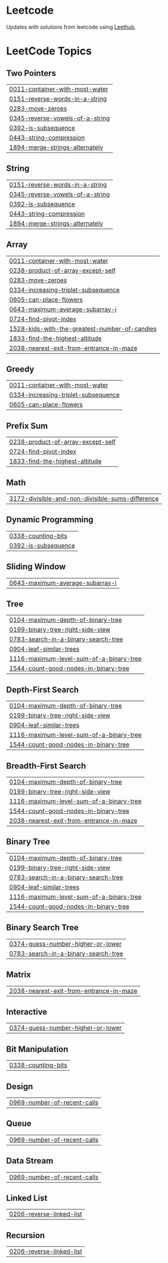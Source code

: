 # Leetcode

Updates with solutions from leetcode using [Leethub](https://github.com/QasimWani/LeetHub).

<!---LeetCode Topics Start-->
# LeetCode Topics
## Two Pointers
|  |
| ------- |
| [0011-container-with-most-water](https://github.com/Scc33/Leetcode/tree/master/0011-container-with-most-water) |
| [0151-reverse-words-in-a-string](https://github.com/Scc33/Leetcode/tree/master/0151-reverse-words-in-a-string) |
| [0283-move-zeroes](https://github.com/Scc33/Leetcode/tree/master/0283-move-zeroes) |
| [0345-reverse-vowels-of-a-string](https://github.com/Scc33/Leetcode/tree/master/0345-reverse-vowels-of-a-string) |
| [0392-is-subsequence](https://github.com/Scc33/Leetcode/tree/master/0392-is-subsequence) |
| [0443-string-compression](https://github.com/Scc33/Leetcode/tree/master/0443-string-compression) |
| [1894-merge-strings-alternately](https://github.com/Scc33/Leetcode/tree/master/1894-merge-strings-alternately) |
## String
|  |
| ------- |
| [0151-reverse-words-in-a-string](https://github.com/Scc33/Leetcode/tree/master/0151-reverse-words-in-a-string) |
| [0345-reverse-vowels-of-a-string](https://github.com/Scc33/Leetcode/tree/master/0345-reverse-vowels-of-a-string) |
| [0392-is-subsequence](https://github.com/Scc33/Leetcode/tree/master/0392-is-subsequence) |
| [0443-string-compression](https://github.com/Scc33/Leetcode/tree/master/0443-string-compression) |
| [1894-merge-strings-alternately](https://github.com/Scc33/Leetcode/tree/master/1894-merge-strings-alternately) |
## Array
|  |
| ------- |
| [0011-container-with-most-water](https://github.com/Scc33/Leetcode/tree/master/0011-container-with-most-water) |
| [0238-product-of-array-except-self](https://github.com/Scc33/Leetcode/tree/master/0238-product-of-array-except-self) |
| [0283-move-zeroes](https://github.com/Scc33/Leetcode/tree/master/0283-move-zeroes) |
| [0334-increasing-triplet-subsequence](https://github.com/Scc33/Leetcode/tree/master/0334-increasing-triplet-subsequence) |
| [0605-can-place-flowers](https://github.com/Scc33/Leetcode/tree/master/0605-can-place-flowers) |
| [0643-maximum-average-subarray-i](https://github.com/Scc33/Leetcode/tree/master/0643-maximum-average-subarray-i) |
| [0724-find-pivot-index](https://github.com/Scc33/Leetcode/tree/master/0724-find-pivot-index) |
| [1528-kids-with-the-greatest-number-of-candies](https://github.com/Scc33/Leetcode/tree/master/1528-kids-with-the-greatest-number-of-candies) |
| [1833-find-the-highest-altitude](https://github.com/Scc33/Leetcode/tree/master/1833-find-the-highest-altitude) |
| [2038-nearest-exit-from-entrance-in-maze](https://github.com/Scc33/Leetcode/tree/master/2038-nearest-exit-from-entrance-in-maze) |
## Greedy
|  |
| ------- |
| [0011-container-with-most-water](https://github.com/Scc33/Leetcode/tree/master/0011-container-with-most-water) |
| [0334-increasing-triplet-subsequence](https://github.com/Scc33/Leetcode/tree/master/0334-increasing-triplet-subsequence) |
| [0605-can-place-flowers](https://github.com/Scc33/Leetcode/tree/master/0605-can-place-flowers) |
## Prefix Sum
|  |
| ------- |
| [0238-product-of-array-except-self](https://github.com/Scc33/Leetcode/tree/master/0238-product-of-array-except-self) |
| [0724-find-pivot-index](https://github.com/Scc33/Leetcode/tree/master/0724-find-pivot-index) |
| [1833-find-the-highest-altitude](https://github.com/Scc33/Leetcode/tree/master/1833-find-the-highest-altitude) |
## Math
|  |
| ------- |
| [3172-divisible-and-non-divisible-sums-difference](https://github.com/Scc33/Leetcode/tree/master/3172-divisible-and-non-divisible-sums-difference) |
## Dynamic Programming
|  |
| ------- |
| [0338-counting-bits](https://github.com/Scc33/Leetcode/tree/master/0338-counting-bits) |
| [0392-is-subsequence](https://github.com/Scc33/Leetcode/tree/master/0392-is-subsequence) |
## Sliding Window
|  |
| ------- |
| [0643-maximum-average-subarray-i](https://github.com/Scc33/Leetcode/tree/master/0643-maximum-average-subarray-i) |
## Tree
|  |
| ------- |
| [0104-maximum-depth-of-binary-tree](https://github.com/Scc33/Leetcode/tree/master/0104-maximum-depth-of-binary-tree) |
| [0199-binary-tree-right-side-view](https://github.com/Scc33/Leetcode/tree/master/0199-binary-tree-right-side-view) |
| [0783-search-in-a-binary-search-tree](https://github.com/Scc33/Leetcode/tree/master/0783-search-in-a-binary-search-tree) |
| [0904-leaf-similar-trees](https://github.com/Scc33/Leetcode/tree/master/0904-leaf-similar-trees) |
| [1116-maximum-level-sum-of-a-binary-tree](https://github.com/Scc33/Leetcode/tree/master/1116-maximum-level-sum-of-a-binary-tree) |
| [1544-count-good-nodes-in-binary-tree](https://github.com/Scc33/Leetcode/tree/master/1544-count-good-nodes-in-binary-tree) |
## Depth-First Search
|  |
| ------- |
| [0104-maximum-depth-of-binary-tree](https://github.com/Scc33/Leetcode/tree/master/0104-maximum-depth-of-binary-tree) |
| [0199-binary-tree-right-side-view](https://github.com/Scc33/Leetcode/tree/master/0199-binary-tree-right-side-view) |
| [0904-leaf-similar-trees](https://github.com/Scc33/Leetcode/tree/master/0904-leaf-similar-trees) |
| [1116-maximum-level-sum-of-a-binary-tree](https://github.com/Scc33/Leetcode/tree/master/1116-maximum-level-sum-of-a-binary-tree) |
| [1544-count-good-nodes-in-binary-tree](https://github.com/Scc33/Leetcode/tree/master/1544-count-good-nodes-in-binary-tree) |
## Breadth-First Search
|  |
| ------- |
| [0104-maximum-depth-of-binary-tree](https://github.com/Scc33/Leetcode/tree/master/0104-maximum-depth-of-binary-tree) |
| [0199-binary-tree-right-side-view](https://github.com/Scc33/Leetcode/tree/master/0199-binary-tree-right-side-view) |
| [1116-maximum-level-sum-of-a-binary-tree](https://github.com/Scc33/Leetcode/tree/master/1116-maximum-level-sum-of-a-binary-tree) |
| [1544-count-good-nodes-in-binary-tree](https://github.com/Scc33/Leetcode/tree/master/1544-count-good-nodes-in-binary-tree) |
| [2038-nearest-exit-from-entrance-in-maze](https://github.com/Scc33/Leetcode/tree/master/2038-nearest-exit-from-entrance-in-maze) |
## Binary Tree
|  |
| ------- |
| [0104-maximum-depth-of-binary-tree](https://github.com/Scc33/Leetcode/tree/master/0104-maximum-depth-of-binary-tree) |
| [0199-binary-tree-right-side-view](https://github.com/Scc33/Leetcode/tree/master/0199-binary-tree-right-side-view) |
| [0783-search-in-a-binary-search-tree](https://github.com/Scc33/Leetcode/tree/master/0783-search-in-a-binary-search-tree) |
| [0904-leaf-similar-trees](https://github.com/Scc33/Leetcode/tree/master/0904-leaf-similar-trees) |
| [1116-maximum-level-sum-of-a-binary-tree](https://github.com/Scc33/Leetcode/tree/master/1116-maximum-level-sum-of-a-binary-tree) |
| [1544-count-good-nodes-in-binary-tree](https://github.com/Scc33/Leetcode/tree/master/1544-count-good-nodes-in-binary-tree) |
## Binary Search Tree
|  |
| ------- |
| [0374-guess-number-higher-or-lower](https://github.com/Scc33/Leetcode/tree/master/0374-guess-number-higher-or-lower) |
| [0783-search-in-a-binary-search-tree](https://github.com/Scc33/Leetcode/tree/master/0783-search-in-a-binary-search-tree) |
## Matrix
|  |
| ------- |
| [2038-nearest-exit-from-entrance-in-maze](https://github.com/Scc33/Leetcode/tree/master/2038-nearest-exit-from-entrance-in-maze) |
## Interactive
|  |
| ------- |
| [0374-guess-number-higher-or-lower](https://github.com/Scc33/Leetcode/tree/master/0374-guess-number-higher-or-lower) |
## Bit Manipulation
|  |
| ------- |
| [0338-counting-bits](https://github.com/Scc33/Leetcode/tree/master/0338-counting-bits) |
## Design
|  |
| ------- |
| [0969-number-of-recent-calls](https://github.com/Scc33/Leetcode/tree/master/0969-number-of-recent-calls) |
## Queue
|  |
| ------- |
| [0969-number-of-recent-calls](https://github.com/Scc33/Leetcode/tree/master/0969-number-of-recent-calls) |
## Data Stream
|  |
| ------- |
| [0969-number-of-recent-calls](https://github.com/Scc33/Leetcode/tree/master/0969-number-of-recent-calls) |
## Linked List
|  |
| ------- |
| [0206-reverse-linked-list](https://github.com/Scc33/Leetcode/tree/master/0206-reverse-linked-list) |
## Recursion
|  |
| ------- |
| [0206-reverse-linked-list](https://github.com/Scc33/Leetcode/tree/master/0206-reverse-linked-list) |
<!---LeetCode Topics End-->